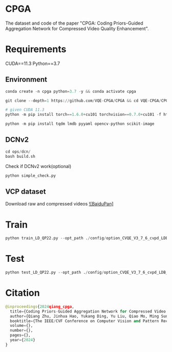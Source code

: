 # CPGA

The dataset and code of the paper "CPGA: Coding Priors-Guided Aggregation Network for Compressed Video Quality Enhancement".

# Requirements

CUDA==11.3 Python==3.7 
## Environment
```python
conda create -n cpga python=3.7 -y && conda activate cpga

git clone --depth=1 https://github.com/VQE-CPGA/CPGA && cd VQE-CPGA/CPGA/

# given CUDA 11.3
python -m pip install torch==1.6.0+cu101 torchvision==0.7.0+cu101 -f https://download.pytorch.org/whl/torch_stable.html

python -m pip install tqdm lmdb pyyaml opencv-python scikit-image
```
## DCNv2
```python
cd ops/dcn/
bash build.sh
```
Check if DCNv2 work(optional)
```python
python simple_check.py
```
## VCP dataset
Download raw and compressed videos [![BaiduPan]](https://blog.csdn.net/A33280000f/article/details/115836658)

# Train
```python
python train_LD_QP22.py --opt_path ./config/option_CVQE_V3_7_6_cvpd_LDB_37.yml
```
# Test
```python
python test_LD_QP22.py --opt_path ./config/option_CVQE_V3_7_6_cvpd_LDB_37.yml
```
# Citation
```python
@inproceedings{2024qiang_cpga,
  title={Coding Priors-Guided Aggregation Network for Compressed Video Quality Enhancement},
  author={Qiang Zhu, Jinhua Hao, Yukang Ding, Yu Liu, Qiao Mo, Ming Sun, Chao Zhou, Shuyuan Zhu},
  booktitle={The IEEE/CVF Conference on Computer Vision and Pattern Recognition 2024},
  volume={},
  number={},
  pages={},
  year={2024}
}
```
